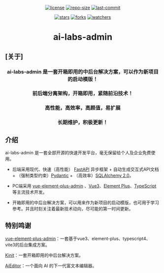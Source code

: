 <div align="center">
    <p align="center">
    </p>

[![license](https://img.shields.io/github/license/AI-Labs-Repo/ai-labs-admin.svg)](LICENSE) [![repo-size](https://img.shields.io/github/repo-size/AI-Labs-Repo/ai-labs-admin.svg)](repo-size) [![last-commit](https://img.shields.io/github/last-commit/AI-Labs-Repo/ai-labs-admin.svg)](last-commit) 

[![stars](https://img.shields.io/github/stars/AI-Labs-Repo/ai-labs-admin.svg)](stars) [![forks](https://img.shields.io/github/forks/AI-Labs-Repo/ai-labs-admin.svg)](forks)  [![watchers](https://img.shields.io/github/watchers/AI-Labs-Repo/ai-labs-admin.svg)](watchers)

<h1>ai-labs-admin</h1>
</div>




## [关于]

<div align="center"><h3 align="center">ai-labs-admin 是一套开箱即用的中后台解决方案，可以作为新项目的启动模版！</h3></div>
<div align="center"><h3 align="center">前后端分离架构，开箱即用，紧随前沿技术！</h3></div>

<div align="center"><h3 align="center">高性能，高效率，高颜值，易扩展</h3></div>

<div align="center"><h3 align="center">长期维护，积极更新！</h3></div>

## 介绍

ai-labs-admin 是一套全部开源的快速开发平台，毫无保留给个人及企业免费使用。

- 后端采用现代、快速（高性能） [FastAPI](https://fastapi.tiangolo.com/zh/) 异步框架 + 自动生成交互式API文档 + （强制类型约束）[Pydantic](https://docs.pydantic.dev/1.10/) + （高效率）[SQLAlchemy 2.0](https://docs.sqlalchemy.org/en/20/index.html)。

- PC端采用 [vue-element-plus-admin](https://gitee.com/kailong110120130/vue-element-plus-admin) 、[Vue3](https://cn.vuejs.org/guide/introduction.html)、[Element Plus](https://element-plus.gitee.io/zh-CN/guide/design.html)、[TypeScript](https://www.tslang.cn/)等主流技术开发。

- 开箱即用的中后台解决方案，可以用来作为新项目的启动模版，也可用于学习参考。并且时刻关注着最新技术动向，尽可能的第一时间更新。

## 特别鸣谢

[vue-element-plus-admin](https://gitee.com/kailong110120130/vue-element-plus-admin)：一套基于vue3、element-plus、typescript4、vite3的后台集成方案。

[Kinit](https://gitee.com/ktianc/kinit)：一套开箱即用的中后台解决方案。

[AiEditor](https://gitee.com/aieditor-team/aieditor)：一个面向 AI 的下一代富文本编辑器。
